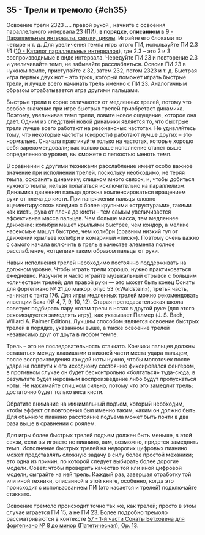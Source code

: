 ## 35 - Трели и тремоло {#ch35}

Освоение трели 2323 …. правой рукой , начните с освоения параллельного интервала 23 (ПИ), **в порядке, описанном в** [9 - Параллельные интервалы, связки, циклы](#ch09). Играйте его блоками по четыре и т. д. Для увеличения темпа игры этого ПИ, используйте ПИ 2.3 #1 ([10 - Каталог параллельных интервалов](#ch10)), где 2.3 – это 2 и 3 воспроизводимые в виде интервала. Чередуйте ПИ 23 и повторение 2.3 и увеличивайте темп, не забывайте расслабляться. Освоив ПИ 23 в нужном темпе, приступайте к 32, затем 232, потом 2323 и т. д. Быстрая игра первых двух нот – это трюк, который поможет играть быстрые трели, и лучше всего начинать трель именно с ПИ 23. Аналогичным образом отрабатывается игра другими пальцами.

Быстрые трели в корне отличаются от медленных трелей, потому что особое значение при игре быстрых трелей приобретает динамика. Поэтому, увеличивая темп трели, ловите новое ощущение, которое она дает. Одним из следствий новой динамики является то, что быстрые трели лучше всего работают на резонансных частотах. Не удивляйтесь тому, что некоторые частоты (скорости) работают лучше других – это нормально. Сначала практикуйте только на частотах, которые хорошо себя зарекомендовали; как только ваше исполнение станет выше определенного уровня, вы сможете с легкостью менять темп.

В сравнении с другими техниками расслабление имеет особо важное значение при исполнении трелей, поскольку необходимо, не теряя темпа, сохранять динамику; слишком много связок, и, чтобы добиться нужного темпа, нельзя полагаться исключительно на параллелизм. Динамика движения пальца должна компенсироваться вращением руки от плеча до кисти. При напряжении пальцы словно «цементируются» воедино с более крупными «структурами», такими как кисть, рука от плеча до кисти – тем самым увеличивается эффективная масса пальцев. Чем больше масса, тем медленнее движение: колибри машет крыльями быстрее, чем кондор, а мелкие насекомые машут быстрее, чем колибри (сравним низкий гул от движений крыльев колибри и комариный «писк»). Поэтому очень важно с самого начала включить в трель в качестве элемента полное расслабление, «отцепив» таким образом пальцы от руки.

Навык исполнения трелей необходимо постоянно поддерживать на должном уровне. Чтобы играть трели хорошо, нужно практиковаться ежедневно. Разучите и часто играйте музыкальный отрывок с большим количеством трелей; для правой руки — это может быть конец Сонаты для фортепиано № 21 до мажор, опус 53 («Waldstein»), третья часть, начиная с такта 176. Для игры медленных трелей можно рекомендовать инвенции Баха (№ 4, 7, 9, 10, 12). Старая преподавательская школа советует подбирать пару нотам трели в нотах в другой руке (для этого рекомендуется замедлять игру), как указывает Палмер (J. S. Bach, Willard A. Palmer Edition). Лучшим способом является освоение быстрых трелей в порядке, указанном выше, а также освоение трелей независимо друг от друга в любом темпе.

Трель – это не последовательность стаккато. Кончики пальцев должны оставаться между клавишами в нижней части места удара пальцем, после воспроизведения каждой ноты нужно, чтобы молоточек после удара на полпути к его исходному состоянию фиксировался фенгером, в противном случае он будет бесконтрольно «болтаться» туда-сюда, в результате будет неровным воспроизведение либо будут пропускаться ноты. Не нажимайте слишком сильно, потому что это замедлит трель; достаточно будет только веса кисти.

Обратите внимание на минимальный подъем, который необходим, чтобы эффект от повторения был именно таким, каким он должно быть. Для обычного пианино расстояние подъема может быть почти в два раза выше в сравнении с роялем.

Для игры более быстрых трелей подъем должен быть меньше, в этой связи, если вы играете не пианино, вам, возможно, придется замедлять темп. Исполнение быстрых трелей на недорогих цифровых пианино может представлять сложную задачу в силу более простой механики; это одна из причин, по которой следует выбирать более дорогие модели. Совет: чтобы проверить качество той или иной цифровой модели, сыграйте на ней трель. Каждый раз, завершая отработку той или иной техники, описанной в этой книге, особенно, когда это происходит с использованием ПИ (это касается и трелей) подключайте стаккато.

Освоение тремоло происходит точно так же, как трелей; просто в этом случае играется ПИ 15, а не ПИ 23. Более подробно тремоло рассматриваются в контексте [57 - 1-й части Сонаты Бетховена для фортепиано № 8 до минор (Патетическая), Op. 13](#ch57).
